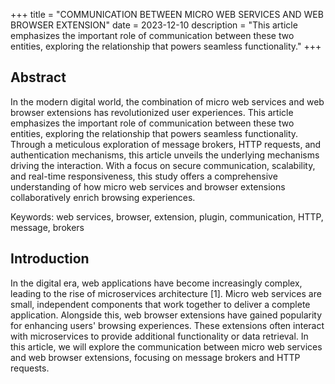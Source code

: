 +++
title = "COMMUNICATION BETWEEN MICRO WEB SERVICES AND WEB BROWSER EXTENSION"
date = 2023-12-10
description = "This article emphasizes the important role of communication between these two entities, exploring the relationship that powers seamless functionality."
+++

## Abstract
In the modern digital world, the combination of micro web services and web browser extensions has revolutionized user experiences. This article emphasizes the important role of communication between these two entities, exploring the relationship that powers seamless functionality. Through a meticulous exploration of message brokers, HTTP requests, and authentication mechanisms, this article unveils the underlying mechanisms driving the interaction. With a focus on secure communication, scalability, and real-time responsiveness, this study offers a comprehensive understanding of how micro web services and browser extensions collaboratively enrich browsing experiences.
<!-- more -->

Keywords: web services, browser, extension, plugin, communication, HTTP, message, brokers


## Introduction
In the digital era, web applications have become increasingly complex, leading to the rise of microservices architecture [1]. Micro web services are small, independent components that work together to deliver a complete application. Alongside this, web browser extensions have gained popularity for enhancing users' browsing experiences. These extensions often interact with microservices to provide additional functionality or data retrieval. In this article, we will explore the communication between micro web services and web browser extensions, focusing on message brokers and HTTP requests.
